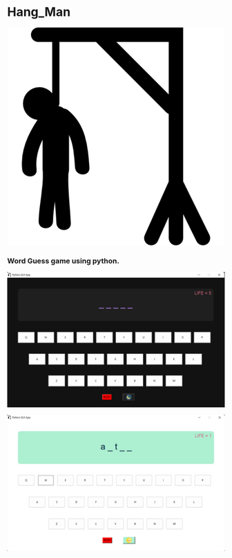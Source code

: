 # Hang_Man
 <picture>
 <img alt="Shows an illustrated sun in light color mode and a moon with stars in dark color mode." src="images/hangman.png">
</picture>

### Word Guess game using python.
 
 
 ![dark theme](images/darkScreen.png)
 
 
 
 ![light theme](images/lightScreen.png)
